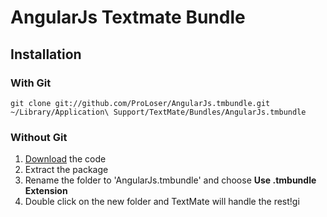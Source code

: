 # AngularJs Textmate Bundle

## Installation

### With Git

```
git clone git://github.com/ProLoser/AngularJs.tmbundle.git ~/Library/Application\ Support/TextMate/Bundles/AngularJs.tmbundle
```

### Without Git

1. [Download](https://github.com/ProLoser/AngularJs.tmbundle/zipball/master) the code
2. Extract the package
3. Rename the folder to 'AngularJs.tmbundle' and choose __Use .tmbundle Extension__
4. Double click on the new folder and TextMate will handle the rest!gi